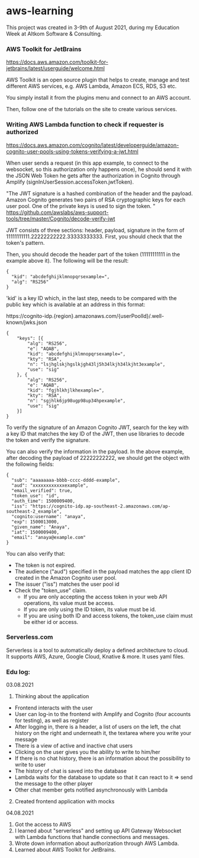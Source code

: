 # aws-learning
This project was created in 3-9th of August 2021, during my Education Week at
Altkom Software & Consulting.

### AWS Toolkit for JetBrains
https://docs.aws.amazon.com/toolkit-for-jetbrains/latest/userguide/welcome.html

AWS Toolkit is an open source plugin that helps to create, manage and test different AWS services, e.g. AWS Lambda, Amazon ECS, RDS, S3 etc.

You simply install it from the plugins menu and connect to an AWS account.

Then, follow one of the tutorials on the site to create various services.

### Writing AWS Lambda function to check if requester is authorized
https://docs.aws.amazon.com/cognito/latest/developerguide/amazon-cognito-user-pools-using-tokens-verifying-a-jwt.html

When user sends a request (in this app example, to connect to the websocket, so this authorization only happens once), he should send it with the JSON Web Token he gets after the authorization in Cognito through Amplify (signInUserSession.accessToken.jwtToken).

"The JWT signature is a hashed combination of the header and the payload. Amazon Cognito generates two pairs of RSA cryptographic keys for each user pool. One of the private keys is used to sign the token. "
https://github.com/awslabs/aws-support-tools/tree/master/Cognito/decode-verify-jwt

JWT consists of three sections: header, payload, signature in the form of 11111111111.22222222222.33333333333. First, you should check that the token's pattern.

Then, you should decode the header part of the token (11111111111 in the example above it). The following will be the result:

```
{
  "kid": "abcdefghijklmnopqrsexample=",
  "alg": "RS256"
}
```

'kid' is a key ID which, in the last step, needs to be compared with the public key which is available at an address in this format:

https://cognito-idp.{region}.amazonaws.com/{userPoolId}/.well-known/jwks.json

```
{
    "keys": [{
        "alg": "RS256",
        "e": "AQAB",
        "kid": "abcdefghijklmnopqrsexample=",
        "kty": "RSA",
        "n": "lsjhglskjhgslkjgh43lj5h34lkjh34lkjht3example",
        "use": "sig"
    }, {
        "alg": "RS256",
        "e": "AQAB",
        "kid": "fgjhlkhjlkhexample=",
        "kty": "RSA",
        "n": "sgjhlk6jp98ugp98up34hpexample",
        "use": "sig"
    }]
}
```

To verify the signature of an Amazon Cognito JWT, search for the key with a key ID that matches the key ID of the JWT, then use libraries to decode the token and verify the signature. 

You can also verify the information in the payload. In the above example, after decoding the payload of 22222222222, we should get the object with the following fields:

```
{
  "sub": "aaaaaaaa-bbbb-cccc-dddd-example",
  "aud": "xxxxxxxxxxxxexample",
  "email_verified": true,
  "token_use": "id",
  "auth_time": 1500009400,
  "iss": "https://cognito-idp.ap-southeast-2.amazonaws.com/ap-southeast-2_example",
  "cognito:username": "anaya",
  "exp": 1500013000,
  "given_name": "Anaya",
  "iat": 1500009400,
  "email": "anaya@example.com"
}
```

You can also verify that:

- The token is not expired.
- The audience ("aud") specified in the payload matches the app client ID created in the Amazon Cognito user pool.
- The issuer ("iss") matches the user pool id
- Check the "token_use" claim.
    - If you are only accepting the access token in your web API operations, its value must be access.
    - If you are only using the ID token, its value must be id.
    - If you are using both ID and access tokens, the token_use claim must be either id or access.


### Serverless.com
Serverless is a tool to automatically deploy a defined architecture to cloud. It supports AWS, Azure, Google Cloud, Knative & more. It uses yaml files.

### Edu log:
03.08.2021
1. Thinking about the application
- Frontend interacts with the user
- User can log-in to the frontend with Amplify and Cognito (four accounts for testing), as well as register
- After logging in, there is a header, a list of users on the left, the chat history on the right and underneath it, the textarea where you write your message
- There is a view of active and inactive chat users
- Clicking on the user gives you the ability to write to him/her
- If there is no chat history, there is an information about the possibility to write to user
- The history of chat is saved into the database
- Lambda waits for the database to update so that it can react to it => send the message to the other player
- Other chat member gets notified asynchronously with Lambda
2. Created frontend application with mocks

04.08.2021
1. Got the access to AWS
2. I learned about "serverless" and setting up API Gateway Websocket with Lambda functions that handle connections and messages.
3. Wrote down information about authorization through AWS Lambda.
4. Learned about AWS Toolkit for JetBrains.
